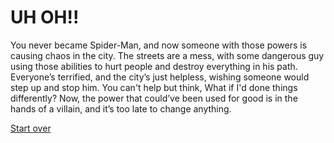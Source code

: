 # UH OH!!

You never became Spider-Man, and now someone with those powers is causing chaos in the city. The streets are a mess, with some dangerous guy using those abilities to hurt people and destroy everything in his path. Everyone’s terrified, and the city’s just helpless, wishing someone would step up and stop him. You can't help but think, What if I'd done things differently? Now, the power that could’ve been used for good is in the hands of a villain, and it’s too late to change anything.


[Start over](../alarm.md)
